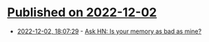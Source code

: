 # [Published on 2022-12-02](index.md)

* [2022-12-02, 18:07:29](https://news.ycombinator.com/item?id=33834258) - [Ask HN: Is your memory as bad as mine?](https://news.ycombinator.com/item?id=33834258)

